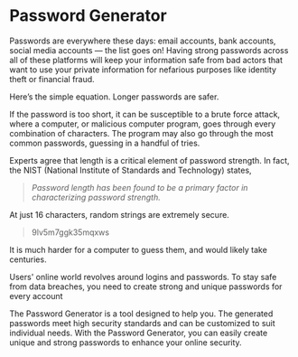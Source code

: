 # Password Generator

Passwords are everywhere these days: email accounts, bank accounts, social media accounts&nbsp;&mdash; the list goes on! Having strong passwords across all of these platforms will keep your information safe from bad actors that want to use your private information for nefarious purposes like identity theft or financial fraud.

Here’s the simple equation. Longer passwords are safer.

If the password is too short, it can be susceptible to a brute force attack, where a computer, or malicious computer program, goes through every combination of characters. The program may also go through the most common passwords, guessing in a handful of tries.

Experts agree that length is a critical element of password strength. In fact, the NIST (National Institute of Standards and Technology) states,

> *Password length has been found to be a primary factor in characterizing password strength.*

At just 16 characters, random strings are extremely secure.

> 9lv5m7ggk35mqxws

It is much harder for a computer to guess them, and would likely take centuries.

Users' online world revolves around logins and passwords. To stay safe from data breaches, you need to create strong and unique passwords for every account

The Password Generator is a tool designed to help you. The generated passwords meet high security standards and can be customized to suit individual needs. With the Password Generator, you can easily create unique and strong passwords to enhance your online security.
